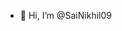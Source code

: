 - 👋 Hi, I’m @SaiNikhil09

<!---
SaiNikhil09/SaiNikhil09 is a ✨ special ✨ repository because its `README.md` (this file) appears on your GitHub profile.
You can click the Preview link to take a look at your changes.
--->
